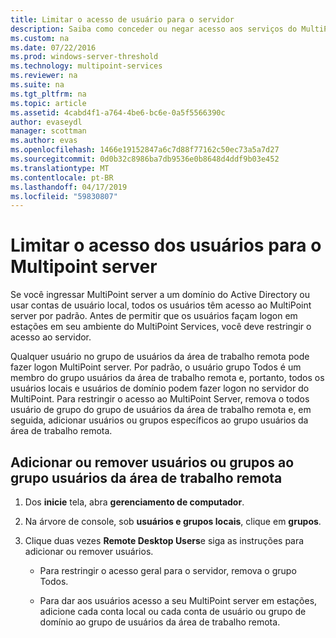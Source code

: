 ```yaml
---
title: Limitar o acesso de usuário para o servidor
description: Saiba como conceder ou negar acesso aos serviços do MultiPoint para usuários e grupos
ms.custom: na
ms.date: 07/22/2016
ms.prod: windows-server-threshold
ms.technology: multipoint-services
ms.reviewer: na
ms.suite: na
ms.tgt_pltfrm: na
ms.topic: article
ms.assetid: 4cabd4f1-a764-4be6-bc6e-0a5f5566390c
author: evaseydl
manager: scottman
ms.author: evas
ms.openlocfilehash: 1466e19152847a6c7d88f77162c50ec73a5a7d27
ms.sourcegitcommit: 0d0b32c8986ba7db9536e0b8648d4ddf9b03e452
ms.translationtype: MT
ms.contentlocale: pt-BR
ms.lasthandoff: 04/17/2019
ms.locfileid: "59830807"
---
```

# <a name="limit-users-access-to-the-multipoint-server"></a>Limitar o acesso dos usuários para o Multipoint server
Se você ingressar MultiPoint server a um domínio do Active Directory ou usar contas de usuário local, todos os usuários têm acesso ao MultiPoint server por padrão. Antes de permitir que os usuários façam logon em estações em seu ambiente do MultiPoint Services, você deve restringir o acesso ao servidor.  
  
Qualquer usuário no grupo de usuários da área de trabalho remota pode fazer logon MultiPoint server. Por padrão, o usuário grupo Todos é um membro do grupo usuários da área de trabalho remota e, portanto, todos os usuários locais e usuários de domínio podem fazer logon no servidor do MultiPoint. Para restringir o acesso ao MultiPoint Server, remova o todos usuário de grupo do grupo de usuários da área de trabalho remota e, em seguida, adicionar usuários ou grupos específicos ao grupo usuários da área de trabalho remota.  
  
## <a name="add-or-remove-users-or-groups-to-the-remote-desktop-users-group"></a>Adicionar ou remover usuários ou grupos ao grupo usuários da área de trabalho remota  
  
1.  Dos **inicie** tela, abra **gerenciamento de computador**.  
  
2.  Na árvore de console, sob **usuários e grupos locais**, clique em **grupos**.  
  
3.  Clique duas vezes **Remote Desktop Users**e siga as instruções para adicionar ou remover usuários.  
  
    -   Para restringir o acesso geral para o servidor, remova o grupo Todos.  
  
    -   Para dar aos usuários acesso a seu MultiPoint server em estações, adicione cada conta local ou cada conta de usuário ou grupo de domínio ao grupo de usuários da área de trabalho remota.  